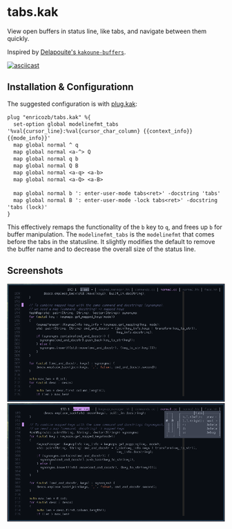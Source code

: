 # tabs.kak

View open buffers in status line, like tabs, and navigate between them quickly.

Inspired by [Delapouite's `kakoune-buffers`][1].

[![asciicast](https://asciinema.org/a/6JrXsCORHqIq3ZW1F9BFC7uc6.svg)][2]

## Installation & Configurationn
The suggested configuration is with [plug.kak][3]:
```
plug "enricozb/tabs.kak" %{
  set-option global modelinefmt_tabs '%val{cursor_line}:%val{cursor_char_column} {{context_info}} {{mode_info}}'
  map global normal ^ q
  map global normal <a-^> Q
  map global normal q b
  map global normal Q B
  map global normal <a-q> <a-b>
  map global normal <a-Q> <a-B>

  map global normal b ': enter-user-mode tabs<ret>' -docstring 'tabs'
  map global normal B ': enter-user-mode -lock tabs<ret>' -docstring 'tabs (lock)'
}
```
This effectively remaps the functionality of the `b` key to `q`, and frees up `b` for
buffer manipulation. The `modelinefmt_tabs` is the `modelinefmt` that comes before the
tabs in the statusline. It slightly modifies the default to remove the buffer name and
to decrease the overall size of the status line.

## Screenshots
![tabs.kak screenshot][4]
![tabs.kak screenshot][5]


[1]: https://github.com/Delapouite/kakoune-buffers/
[2]: https://asciinema.org/a/6JrXsCORHqIq3ZW1F9BFC7uc6
[3]: https://github.com/robertmeta/plug.kak
[4]: screenshot1.png
[5]: screenshot2.png
